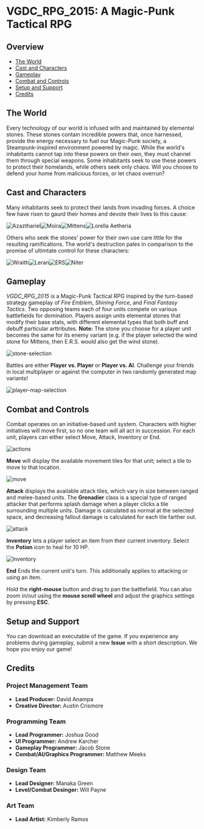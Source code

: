 # VGDC_RPG_2015: A Magic-Punk Tactical RPG

## Overview
- [The World](#the-world)
- [Cast and Characters](#cast-and-characters)
- [Gameplay](#gameplay)
- [Combat and Controls](#combat-and-controls)
- [Setup and Support](#setup-and-support)
- [Credits](#credits)

## The World
Every technology of our world is infused with and maintained by elemental stones. These stones contain incredible powers that, once harnessed, provide the energy necessary to fuel our Magic-Punk society, a Steampunk-inspired environment powered by magic. While the world's inhabitants cannot tap into these powers on their own, they must channel them through special weapons. Some inhabitants seek to use these powers to protect their homelands, while others seek only chaos. Will you choose to defend your home from malicious forces, or let chaos overrun?

## Cast and Characters
Many inhabitants seek to protect their lands from invading forces. A choice few have risen to gaurd their homes and devote their lives to this cause:

![Azazthariel](https://jegood.github.io/VGDC_RPG_2015/images/characters/Cleric_title.png)![Moira](https://jegood.github.io/VGDC_RPG_2015/images/characters/warrior_title.png)![Mittens](https://jegood.github.io/VGDC_RPG_2015/images/characters/ranger_title.png)![Lorella Aetheria](https://jegood.github.io/VGDC_RPG_2015/images/characters/grenadier_title.png)

Others who seek the stones' power for their own use care little for the resulting ramifications. The world's destruction pales in comparison to the promise of ultimtate control for these characters:

![Wraith](https://jegood.github.io/VGDC_RPG_2015/images/characters/wraith_title.png)![Leran](https://jegood.github.io/VGDC_RPG_2015/images/characters/leran_title.png)![ERS](https://jegood.github.io/VGDC_RPG_2015/images/characters/ers_title.png)![Niter](https://jegood.github.io/VGDC_RPG_2015/images/characters/niter_title.png)

## Gameplay
*VGDC_RPG_2015* is a Magic-Punk Tactical RPG inspired by the turn-based strategy gameplay of *Fire Emblem*, *Shining Force*, and *Final Fantasy Tactics*. Two opposing teams each of four units compete on various battlefields for domination. Players assign units elemental stones that modify their base stats, with different elemental types that both buff and debuff particular arttributes. **Note:** The stone you choose for a player unit becomes the same for its enemy variant (e.g. if the player selected the wind stone for Mittens, then E.R.S. would also get the wind stone).

![stone-selection](https://jegood.github.io/VGDC_RPG_2015/images/game_pics/stone_selection.png)

Battles are either **Player vs. Player** or **Player vs. AI**. Challenge your friends in local multiplayer or against the computer in two randomly generated map variants!

![player-map-selection](https://jegood.github.io/VGDC_RPG_2015/images/game_pics/map_selection.PNG)

## Combat and Controls
Combat operates on an initiative-based unit system. Characters with higher initiatives will move first, so no one team will all act in succession. For each unit, players can either select Move, Attack, Inventory or End. 

![actions](https://jegood.github.io/VGDC_RPG_2015/images/game_pics/actions.PNG)

**Move** will display the available movement tiles for that unit; select a tile to move to that location. 

![move](https://jegood.github.io/VGDC_RPG_2015/images/game_pics/move.PNG)

**Attack** displays the available attack tiles, which vary in size between ranged and melee-based units. The **Grenadier** class is a special type of ranged attacker that performs splash damage when a player clicks a tile surrounding multiple units. Damage is calculated as normal at the selected space, and decreasing fallout damage is calculated for each tile farther out.

![attack](https://jegood.github.io/VGDC_RPG_2015/images/game_pics/attack.PNG)

**Inventory** lets a player select an item from their current inventory. Select the **Potion** icon to heal for 10 HP.

![Inventory](https://jegood.github.io/VGDC_RPG_2015/images/game_pics/inventory.PNG)

**End** Ends the current unit's turn. This additionally applies to attacking or using an item.

Hold the **right-mouse** button and drag to pan the battlefield. You can also zoom in/out using the **mouse scroll wheel** and adjust the graphics settings by pressing **ESC**.

## Setup and Support
You can download an executable of the game. If you experience any problems during gameplay, submit a new **Issue** with a short description. We hope you enjoy our game!

## Credits
### Project Management Team
- **Lead Producer:** David Anampa
- **Creative Director:** Austin Crismore

### Programming Team
- **Lead Programmer:** Joshua Good
- **UI Programmer:** Andrew Karcher
- **Gameplay Programmer:** Jacob Stone
- **Combat/AI/Graphics Programmer:** Matthew Meeks

### Design Team
- **Lead Designer:** Manaka Green
- **Level/Combat Desinger:** Will Payne

### Art Team
- **Lead Artist:** Kimberly Ramos
